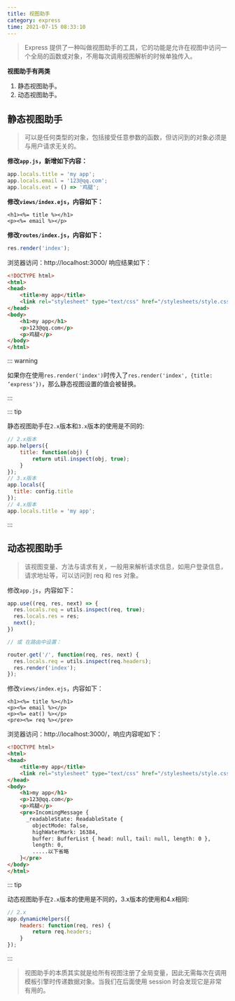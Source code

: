 ```yaml
---
title: 视图助手
category: express
time: 2021-07-15 08:33:10
---
```


> Express 提供了一种叫做视图助手的工具，它的功能是允许在视图中访问一个全局的函数或对象，不用每次调用视图解析的时候单独传入。

**视图助手有两类**

1. 静态视图助手。
2. 动态视图助手。

## 静态视图助手

> 可以是任何类型的对象，包括接受任意参数的函数，但访问到的对象必须是与用户请求无关的。

**修改`app.js`，新增如下内容：**

```javascript
app.locals.title = 'my app';
app.locals.email = '123@qq.com';
app.locals.eat = () => '鸡腿';
```

**修改`views/index.ejs`，内容如下：**

```ejs
<h1><%= title %></h1>
<p><%= email %></p>
```

**修改`routes/index.js`，内容如下：**

```javascript
res.render('index');
```

浏览器访问：http://localhost:3000/ 响应结果如下：

```html
<!DOCTYPE html>
<html>
<head>
    <title>my app</title>
    <link rel="stylesheet" type="text/css" href="/stylesheets/style.css">
</head>
<body>
    <h1>my app</h1>
    <p>123@qq.com</p>
    <p>鸡腿</p>
</body>
</html>
```

::: warning

如果你在使用`res.render('index')`时传入了`res.render('index', {title: ’express‘})`，那么静态视图设置的值会被替换。

:::

::: tip

静态视图助手在`2.x`版本和`3.x`版本的使用是不同的:

```javascript
// 2.x版本
app.helpers({
    title: function(obj) {
    	return util.inspect(obj, true);
    }
});
// 3.x版本
app.locals({
  title: config.title
});
// 4.x版本
app.locals.title = 'my app';
```

:::

## 动态视图助手

> 该视图变量、方法与请求有关，一般用来解析请求信息，如用户登录信息，请求地址等，可以访问到 req 和 res 对象。

修改`app.js`，内容如下：

```javascript
app.use((req, res, next) => {
  res.locals.req = utils.inspect(req, true);
  res.locals.res = res;
  next();
})

// 或 在路由中设置：

router.get('/', function(req, res, next) {
  res.locals.req = utils.inspect(req.headers);
  res.render('index');
});
```

修改`views/index.ejs`，内容如下：

```ejs
<h1><%= title %></h1>
<p><%= email %></p>
<p><%= eat() %></p>
<pre><%= req %></pre>
```

浏览器访问：http://localhost:3000/，响应内容呢如下：

```html
<!DOCTYPE html>
<html>
<head>
    <title>my app</title>
    <link rel="stylesheet" type="text/css" href="/stylesheets/style.css">
</head>
<body>
    <h1>my app</h1>
    <p>123@qq.com</p>
    <p>鸡腿</p>
    <pre>IncomingMessage {
      _readableState: ReadableState {
        objectMode: false,
        highWaterMark: 16384,
        buffer: BufferList { head: null, tail: null, length: 0 },
        length: 0,
        .....以下省略
    }</pre>
</body>
</html>
```

::: tip

动态视图助手在`2.x`版本的使用是不同的，3.x版本的使用和4.x相同:

```javascript
// 2.x
app.dynamicHelpers({
    headers: function(req, res) {
    	return req.headers;
    }
});
```

:::

> 视图助手的本质其实就是给所有视图注册了全局变量，因此无需每次在调用模板引擎时传递数据对象。当我们在后面使用 session 时会发现它是非常有用的。  

